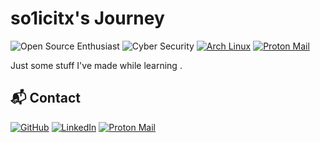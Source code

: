 # so1icitx's Journey

![Open Source Enthusiast](https://img.shields.io/badge/Open%20Source-Contributor-brightgreen)
![Cyber Security](https://img.shields.io/badge/Specializing-In%20Cyber%20Security-blue)
[![Arch Linux](https://img.shields.io/badge/Arch%20Linux-1793D1?logo=arch-linux&logoColor=fff)](#)
[![Proton Mail](https://img.shields.io/badge/Contact-Proton%20Mail-8B89CC?logo=protonmail&logoColor=white)](mailto:yourname@proton.me)

Just some stuff I've made while learning .



## 📬 Contact

[![GitHub](https://img.shields.io/badge/GitHub-Profile-black?logo=github)](https://github.com/trxycs)
[![LinkedIn](https://img.shields.io/badge/LinkedIn-Profile-blue?logo=linkedin)](https://linkedin.com/in/yourprofile)
[![Proton Mail](https://img.shields.io/badge/Email_Me-8B89CC?logo=protonmail&logoColor=white)](mailto:tojitiktok@proton.me)

